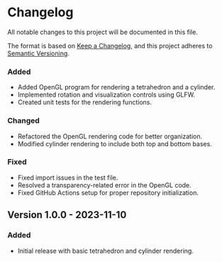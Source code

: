 # Changelog

All notable changes to this project will be documented in this file.

The format is based on [Keep a Changelog](https://keepachangelog.com/en/1.0.0/),
and this project adheres to [Semantic Versioning](https://semver.org/spec/v2.0.0.html).

### Added
- Added OpenGL program for rendering a tetrahedron and a cylinder.
- Implemented rotation and visualization controls using GLFW.
- Created unit tests for the rendering functions.
### Changed
- Refactored the OpenGL rendering code for better organization.
- Modified cylinder rendering to include both top and bottom bases.
### Fixed
- Fixed import issues in the test file.
- Resolved a transparency-related error in the OpenGL code.
- Fixed GitHub Actions setup for proper repository initialization.
## Version 1.0.0 - 2023-11-10
### Added
- Initial release with basic tetrahedron and cylinder rendering.

